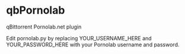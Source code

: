 # qbPornolab
qBittorrent Pornolab.net plugin 

Edit pornolab.py by replacing YOUR_USERNAME_HERE and YOUR_PASSWORD_HERE with your Pornolab username and password.
